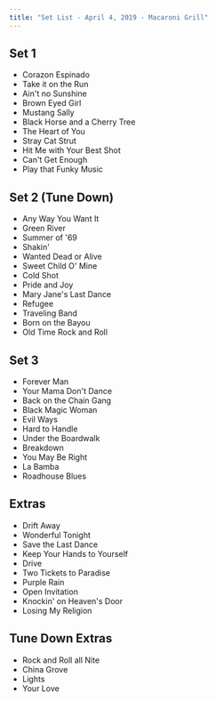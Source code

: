 ```yaml
---
title: "Set List - April 4, 2019 - Macaroni Grill"
---
```


## Set 1

- Corazon Espinado
- Take it on the Run
- Ain't no Sunshine
- Brown Eyed Girl
- Mustang Sally
- Black Horse and a Cherry Tree
- The Heart of You
- Stray Cat Strut
- Hit Me with Your Best Shot
- Can't Get Enough
- Play that Funky Music

## Set 2 (Tune Down)

- Any Way You Want It
- Green River
- Summer of '69
- Shakin'
- Wanted Dead or Alive
- Sweet Child O' Mine
- Cold Shot
- Pride and Joy
- Mary Jane's Last Dance
- Refugee
- Traveling Band
- Born on the Bayou
- Old Time Rock and Roll

## Set 3

- Forever Man
- Your Mama Don't Dance
- Back on the Chain Gang
- Black Magic Woman
- Evil Ways
- Hard to Handle
- Under the Boardwalk
- Breakdown
- You May Be Right
- La Bamba
- Roadhouse Blues

## Extras

- Drift Away
- Wonderful Tonight
- Save the Last Dance
- Keep Your Hands to Yourself
- Drive
- Two Tickets to Paradise
- Purple Rain
- Open Invitation
- Knockin' on Heaven's Door
- Losing My Religion

## Tune Down Extras

- Rock and Roll all Nite
- China Grove
- Lights
- Your Love
